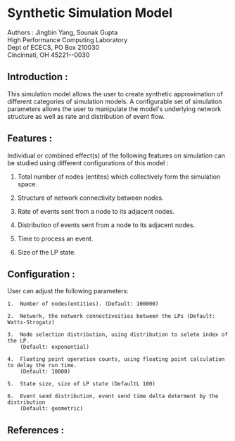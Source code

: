 # Synthetic Simulation Model #

Authors : Jingbin Yang, Sounak Gupta <br>
High Performance Computing Laboratory <br>
Dept of ECECS, PO Box 210030 <br>
Cincinnati, OH  45221--0030 <br>


## Introduction : ##

This simulation model allows the user to create synthetic approximation of different
categories of simulation models. A configurable set of simulation parameters allows
the user to manipulate the model's underlying network structure as well as rate and
distribution of event flow.


## Features : ##

Individual or combined effect(s) of the following features on simulation can be
studied using different configurations of this model :

1. Total number of nodes (entites) which collectively form the simulation space.

2. Structure of network connectivity between nodes.

3. Rate of events sent from a node to its adjacent nodes.

4. Distribution of events sent from a node to its adjacent nodes.

5. Time to process an event.

6. Size of the LP state.


## Configuration : ##

User can adjust the following parameters:

    1.  Number of nodes(entities). (Default: 100000)

    2.  Network, the network connectiveities between the LPs (Default: Watts-Strogatz)

    3.  Node selection distribution, using distribution to selete index of the LP.
        (Default: exponential)

    4.  Floating point operation counts, using floating point calculation to delay the run time.
        (Default: 10000)

    5.  State size, size of LP state (DefaultL 100)

    6.  Event send distribution, event send time delta determent by the distribution
        (Default: geometric)


## References : ##

